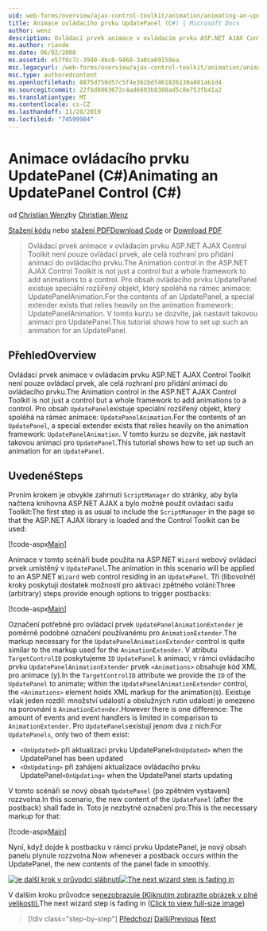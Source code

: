 ```yaml
---
uid: web-forms/overview/ajax-control-toolkit/animation/animating-an-updatepanel-control-cs
title: Animace ovládacího prvku UpdatePanel (C#) | Microsoft Docs
author: wenz
description: Ovládací prvek animace v ovládacím prvku ASP.NET AJAX Control Toolkit není pouze ovládací prvek, ale celá rozhraní pro přidání animací do ovládacího prvku. Pro obsah...
ms.author: riande
ms.date: 06/02/2008
ms.assetid: e57f8c7c-3940-4bc0-9468-3a0ca69158ea
msc.legacyurl: /web-forms/overview/ajax-control-toolkit/animation/animating-an-updatepanel-control-cs
msc.type: authoredcontent
ms.openlocfilehash: 8875d750d57c5f4e362bdf461826130a881ab1d4
ms.sourcegitcommit: 22fbd8863672c4ad6693b8388ad5c8e753fb41a2
ms.translationtype: MT
ms.contentlocale: cs-CZ
ms.lasthandoff: 11/28/2019
ms.locfileid: "74599904"
---
```

# <a name="animating-an-updatepanel-control-c"></a><span data-ttu-id="039e7-104">Animace ovládacího prvku UpdatePanel (C#)</span><span class="sxs-lookup"><span data-stu-id="039e7-104">Animating an UpdatePanel Control (C#)</span></span>

<span data-ttu-id="039e7-105">od [Christian Wenz](https://github.com/wenz)</span><span class="sxs-lookup"><span data-stu-id="039e7-105">by [Christian Wenz](https://github.com/wenz)</span></span>

<span data-ttu-id="039e7-106">[Stažení kódu](https://download.microsoft.com/download/9/3/f/93f8daea-bebd-4821-833b-95205389c7d0/UpdatePanelAnimation1.cs.zip) nebo [stažení PDF](https://download.microsoft.com/download/b/6/a/b6ae89ee-df69-4c87-9bfb-ad1eb2b23373/updatepanelanimation1CS.pdf)</span><span class="sxs-lookup"><span data-stu-id="039e7-106">[Download Code](https://download.microsoft.com/download/9/3/f/93f8daea-bebd-4821-833b-95205389c7d0/UpdatePanelAnimation1.cs.zip) or [Download PDF](https://download.microsoft.com/download/b/6/a/b6ae89ee-df69-4c87-9bfb-ad1eb2b23373/updatepanelanimation1CS.pdf)</span></span>

> <span data-ttu-id="039e7-107">Ovládací prvek animace v ovládacím prvku ASP.NET AJAX Control Toolkit není pouze ovládací prvek, ale celá rozhraní pro přidání animací do ovládacího prvku.</span><span class="sxs-lookup"><span data-stu-id="039e7-107">The Animation control in the ASP.NET AJAX Control Toolkit is not just a control but a whole framework to add animations to a control.</span></span> <span data-ttu-id="039e7-108">Pro obsah ovládacího prvku UpdatePanel existuje speciální rozšířený objekt, který spoléhá na rámec animace: UpdatePanelAnimation.</span><span class="sxs-lookup"><span data-stu-id="039e7-108">For the contents of an UpdatePanel, a special extender exists that relies heavily on the animation framework: UpdatePanelAnimation.</span></span> <span data-ttu-id="039e7-109">V tomto kurzu se dozvíte, jak nastavit takovou animaci pro UpdatePanel.</span><span class="sxs-lookup"><span data-stu-id="039e7-109">This tutorial shows how to set up such an animation for an UpdatePanel.</span></span>

## <a name="overview"></a><span data-ttu-id="039e7-110">Přehled</span><span class="sxs-lookup"><span data-stu-id="039e7-110">Overview</span></span>

<span data-ttu-id="039e7-111">Ovládací prvek animace v ovládacím prvku ASP.NET AJAX Control Toolkit není pouze ovládací prvek, ale celá rozhraní pro přidání animací do ovládacího prvku.</span><span class="sxs-lookup"><span data-stu-id="039e7-111">The Animation control in the ASP.NET AJAX Control Toolkit is not just a control but a whole framework to add animations to a control.</span></span> <span data-ttu-id="039e7-112">Pro obsah `UpdatePanel`existuje speciální rozšířený objekt, který spoléhá na rámec animace: `UpdatePanelAnimation`.</span><span class="sxs-lookup"><span data-stu-id="039e7-112">For the contents of an `UpdatePanel`, a special extender exists that relies heavily on the animation framework: `UpdatePanelAnimation`.</span></span> <span data-ttu-id="039e7-113">V tomto kurzu se dozvíte, jak nastavit takovou animaci pro `UpdatePanel`.</span><span class="sxs-lookup"><span data-stu-id="039e7-113">This tutorial shows how to set up such an animation for an `UpdatePanel`.</span></span>

## <a name="steps"></a><span data-ttu-id="039e7-114">Uvedené</span><span class="sxs-lookup"><span data-stu-id="039e7-114">Steps</span></span>

<span data-ttu-id="039e7-115">Prvním krokem je obvykle zahrnutí `ScriptManager` do stránky, aby byla načtena knihovna ASP.NET AJAX a bylo možné použít ovládací sadu Toolkit:</span><span class="sxs-lookup"><span data-stu-id="039e7-115">The first step is as usual to include the `ScriptManager` in the page so that the ASP.NET AJAX library is loaded and the Control Toolkit can be used:</span></span>

[!code-aspx[Main](animating-an-updatepanel-control-cs/samples/sample1.aspx)]

<span data-ttu-id="039e7-116">Animace v tomto scénáři bude použita na ASP.NET `Wizard` webový ovládací prvek umístěný v `UpdatePanel`.</span><span class="sxs-lookup"><span data-stu-id="039e7-116">The animation in this scenario will be applied to an ASP.NET `Wizard` web control residing in an `UpdatePanel`.</span></span> <span data-ttu-id="039e7-117">Tři (libovolné) kroky poskytují dostatek možností pro aktivaci zpětného volání:</span><span class="sxs-lookup"><span data-stu-id="039e7-117">Three (arbitrary) steps provide enough options to trigger postbacks:</span></span>

[!code-aspx[Main](animating-an-updatepanel-control-cs/samples/sample2.aspx)]

<span data-ttu-id="039e7-118">Označení potřebné pro ovládací prvek `UpdatePanelAnimationExtender` je poměrně podobné označení používanému pro `AnimationExtender`.</span><span class="sxs-lookup"><span data-stu-id="039e7-118">The markup necessary for the `UpdatePanelAnimationExtender` control is quite similar to the markup used for the `AnimationExtender`.</span></span> <span data-ttu-id="039e7-119">V atributu `TargetControlID` poskytujeme `ID` `UpdatePanel` k animaci; v rámci ovládacího prvku `UpdatePanelAnimationExtender` prvek `<Animations>` obsahuje kód XML pro animace (y).</span><span class="sxs-lookup"><span data-stu-id="039e7-119">In the `TargetControlID` attribute we provide the `ID` of the `UpdatePanel` to animate; within the `UpdatePanelAnimationExtender` control, the `<Animations>` element holds XML markup for the animation(s).</span></span> <span data-ttu-id="039e7-120">Existuje však jeden rozdíl: množství událostí a obslužných rutin událostí je omezeno na porovnání s `AnimationExtender`.</span><span class="sxs-lookup"><span data-stu-id="039e7-120">However there is one difference: The amount of events and event handlers is limited in comparison to `AnimationExtender`.</span></span> <span data-ttu-id="039e7-121">Pro `UpdatePanels`existují jenom dva z nich:</span><span class="sxs-lookup"><span data-stu-id="039e7-121">For `UpdatePanels`, only two of them exist:</span></span>

- <span data-ttu-id="039e7-122">`<OnUpdated>` při aktualizaci prvku UpdatePanel</span><span class="sxs-lookup"><span data-stu-id="039e7-122">`<OnUpdated>` when the UpdatePanel has been updated</span></span>
- <span data-ttu-id="039e7-123">`<OnUpdating>` při zahájení aktualizace ovládacího prvku UpdatePanel</span><span class="sxs-lookup"><span data-stu-id="039e7-123">`<OnUpdating>` when the UpdatePanel starts updating</span></span>

<span data-ttu-id="039e7-124">V tomto scénáři se nový obsah `UpdatePanel` (po zpětném vystavení) rozzvolna.</span><span class="sxs-lookup"><span data-stu-id="039e7-124">In this scenario, the new content of the `UpdatePanel` (after the postback) shall fade in.</span></span> <span data-ttu-id="039e7-125">Toto je nezbytné označení pro:</span><span class="sxs-lookup"><span data-stu-id="039e7-125">This is the necessary markup for that:</span></span>

[!code-aspx[Main](animating-an-updatepanel-control-cs/samples/sample3.aspx)]

<span data-ttu-id="039e7-126">Nyní, když dojde k postbacku v rámci prvku UpdatePanel, je nový obsah panelu plynule rozzvolna.</span><span class="sxs-lookup"><span data-stu-id="039e7-126">Now whenever a postback occurs within the UpdatePanel, the new contents of the panel fade in smoothly.</span></span>

<span data-ttu-id="039e7-127">[![je další krok v průvodci slábnutí](animating-an-updatepanel-control-cs/_static/image2.png)](animating-an-updatepanel-control-cs/_static/image1.png)</span><span class="sxs-lookup"><span data-stu-id="039e7-127">[![The next wizard step is fading in](animating-an-updatepanel-control-cs/_static/image2.png)](animating-an-updatepanel-control-cs/_static/image1.png)</span></span>

<span data-ttu-id="039e7-128">V dalším kroku průvodce se[nezobrazuje (Kliknutím zobrazíte obrázek v plné velikosti).](animating-an-updatepanel-control-cs/_static/image3.png)</span><span class="sxs-lookup"><span data-stu-id="039e7-128">The next wizard step is fading in ([Click to view full-size image](animating-an-updatepanel-control-cs/_static/image3.png))</span></span>

> [!div class="step-by-step"]
> <span data-ttu-id="039e7-129">[Předchozí](changing-an-animation-using-client-side-code-cs.md)
> [Další](dynamically-controlling-updatepanel-animations-cs.md)</span><span class="sxs-lookup"><span data-stu-id="039e7-129">[Previous](changing-an-animation-using-client-side-code-cs.md)
[Next](dynamically-controlling-updatepanel-animations-cs.md)</span></span>

